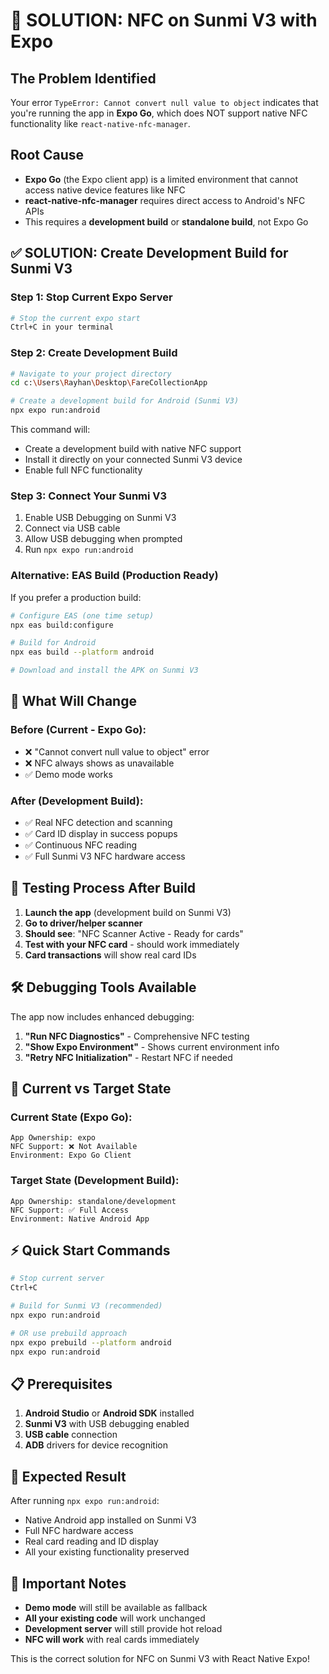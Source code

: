 # 🔧 SOLUTION: NFC on Sunmi V3 with Expo

## The Problem Identified

Your error `TypeError: Cannot convert null value to object` indicates that you're running the app in **Expo Go**, which does NOT support native NFC functionality like `react-native-nfc-manager`.

## Root Cause
- **Expo Go** (the Expo client app) is a limited environment that cannot access native device features like NFC
- **react-native-nfc-manager** requires direct access to Android's NFC APIs
- This requires a **development build** or **standalone build**, not Expo Go

## ✅ SOLUTION: Create Development Build for Sunmi V3

### Step 1: Stop Current Expo Server
```bash
# Stop the current expo start
Ctrl+C in your terminal
```

### Step 2: Create Development Build
```bash
# Navigate to your project directory
cd c:\Users\Rayhan\Desktop\FareCollectionApp

# Create a development build for Android (Sunmi V3)
npx expo run:android
```

This command will:
- Create a development build with native NFC support
- Install it directly on your connected Sunmi V3 device
- Enable full NFC functionality

### Step 3: Connect Your Sunmi V3
1. Enable USB Debugging on Sunmi V3
2. Connect via USB cable
3. Allow USB debugging when prompted
4. Run `npx expo run:android`

### Alternative: EAS Build (Production Ready)
If you prefer a production build:
```bash
# Configure EAS (one time setup)
npx eas build:configure

# Build for Android
npx eas build --platform android

# Download and install the APK on Sunmi V3
```

## 🚀 What Will Change

### Before (Current - Expo Go):
- ❌ "Cannot convert null value to object" error
- ❌ NFC always shows as unavailable
- ✅ Demo mode works

### After (Development Build):
- ✅ Real NFC detection and scanning
- ✅ Card ID display in success popups  
- ✅ Continuous NFC reading
- ✅ Full Sunmi V3 NFC hardware access

## 📱 Testing Process After Build

1. **Launch the app** (development build on Sunmi V3)
2. **Go to driver/helper scanner**
3. **Should see**: "NFC Scanner Active - Ready for cards" 
4. **Test with your NFC card** - should work immediately
5. **Card transactions** will show real card IDs

## 🛠 Debugging Tools Available

The app now includes enhanced debugging:

1. **"Run NFC Diagnostics"** - Comprehensive NFC testing
2. **"Show Expo Environment"** - Shows current environment info
3. **"Retry NFC Initialization"** - Restart NFC if needed

## 🔄 Current vs Target State

### Current State (Expo Go):
```
App Ownership: expo
NFC Support: ❌ Not Available
Environment: Expo Go Client
```

### Target State (Development Build):
```
App Ownership: standalone/development
NFC Support: ✅ Full Access
Environment: Native Android App
```

## ⚡ Quick Start Commands

```bash
# Stop current server
Ctrl+C

# Build for Sunmi V3 (recommended)
npx expo run:android

# OR use prebuild approach
npx expo prebuild --platform android
npx expo run:android
```

## 📋 Prerequisites

1. **Android Studio** or **Android SDK** installed
2. **Sunmi V3** with USB debugging enabled
3. **USB cable** connection
4. **ADB** drivers for device recognition

## 🎯 Expected Result

After running `npx expo run:android`:
- Native Android app installed on Sunmi V3
- Full NFC hardware access
- Real card reading and ID display
- All your existing functionality preserved

## 🚨 Important Notes

- **Demo mode** will still be available as fallback
- **All your existing code** will work unchanged
- **Development server** will still provide hot reload
- **NFC will work** with real cards immediately

This is the correct solution for NFC on Sunmi V3 with React Native Expo!
